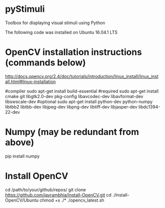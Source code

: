 # pyStimuli
Toolbox for displaying visual stimuli using Python

The following code was installed on Ubuntu 16.04.1 LTS 

# OpenCV installation instructions (commands below)
http://docs.opencv.org/2.4/doc/tutorials/introduction/linux_install/linux_install.html#linux-installation

#compiler 
sudo apt-get install build-essential
#required
sudo apt-get install cmake git libgtk2.0-dev pkg-config libavcodec-dev libavformat-dev libswscale-dev
#optional
sudo apt-get install python-dev python-numpy libtbb2 libtbb-dev libjpeg-dev libpng-dev libtiff-dev libjasper-dev libdc1394-22-dev

# Numpy (may be redundant from above)
pip install numpy

# Install OpenCV
cd /path/to/your/github/repos/
git clone https://github.com/jayrambhia/Install-OpenCV.git
cd ./Install-OpenCV/Ubuntu
chmod +x ./* 
./opencv_latest.sh

